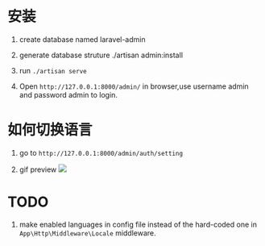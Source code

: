#  安装

1. create database named laravel-admin

2. generate database struture
    ./artisan admin:install

3. run `./artisan serve`

4. Open `http://127.0.0.1:8000/admin/` in browser,use username admin and password admin to login.

# 如何切换语言

1. go to `http://127.0.0.1:8000/admin/auth/setting`

2.  gif preview
![](https://drive.google.com/uc?export=view&id=1PsQniovVZTIY96eTLL99a_ZE6E2zWJGi)

# TODO

1. make enabled languages in config file instead of the  hard-coded one in `App\Http\Middleware\Locale` middleware.
